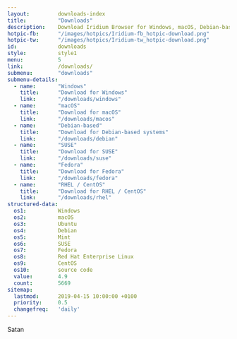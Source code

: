 ```yaml
---
layout:			downloads-index
title:			"Downloads"
description:	Download Iridium Browser for Windows, macOS, Debian-based systems, SUSE Leap and Tumbleweed, Fedora, Red Hat Enterprise Linux / CentOS.
hotpic-fb:		"/images/hotpics/Iridium-fb_hotpic-download.png"
hotpic-tw:		"/images/hotpics/Iridium-tw_hotpic-download.png"
id:				downloads
style:			style1
menu:			5
link:			/downloads/
submenu:		"downloads"
submenu-details:
  - name:		"Windows"
    title:		"Download for Windows"
    link:		"/downloads/windows"
  - name:		"macOS"
    title:		"Download for macOS"
    link:		"/downloads/macos"
  - name:		"Debian-based"
    title:		"Download for Debian-based systems"
    link:		"/downloads/debian"
  - name:		"SUSE"
    title:		"Download for SUSE"
    link:		"/downloads/suse"
  - name:		"Fedora"
    title:		"Download for Fedora"
    link:		"/downloads/fedora"
  - name:		"RHEL / CentOS"
    title:		"Download for RHEL / CentOS"
    link:		"/downloads/rhel"
structured-data:
  os1:			Windows
  os2:			macOS
  os3:			Ubuntu
  os4:			Debian
  os5:			Mint
  os6:			SUSE
  os7:			Fedora
  os8:			Red Hat Enterprise Linux
  os9:			CentOS
  os10:			source code
  value:		4.9
  count:		5669
sitemap:
  lastmod:		2019-04-15 10:00:00 +0100
  priority:		0.5
  changefreq:	'daily'
---
```


Satan